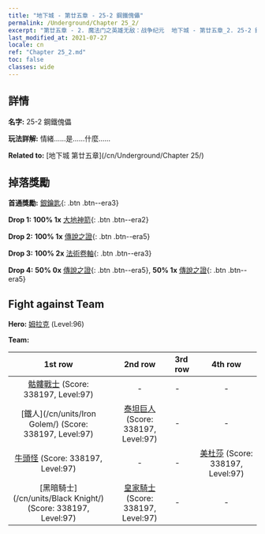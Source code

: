 ```yaml
---
title: "地下城 - 第廿五章 - 25-2 鋼鐵傀儡"
permalink: /Underground/Chapter 25_2/
excerpt: "第廿五章 - 2. 魔法门之英雄无敌：战争纪元  地下城 - 第廿五章_2. 25-2 鋼鐵傀儡"
last_modified_at: 2021-07-27
locale: cn
ref: "Chapter 25_2.md"
toc: false
classes: wide
---
```


## 詳情

 **名字:** 25-2 鋼鐵傀儡

 **玩法詳解:**       情緒……是……什麼……

 **Related to:** [地下城 第廿五章](/cn/Underground/Chapter 25/)

## 掉落獎勵

 **首通獎勵:** [銀鑰匙](/cn/Items/con_693/){: .btn .btn--era3}

 **Drop 1:** **100% 1x** [大地神箭](/cn/Items/her_464/){: .btn .btn--era2}

 **Drop 2:** **100% 1x** [傳說之證](/cn/Items/mat_88/){: .btn .btn--era5}

 **Drop 3:** **100% 2x** [法術卷軸](/cn/Items/con_694/){: .btn .btn--era3}

 **Drop 4:** **50% 0x** [傳說之證](/cn/Items/mat_81/){: .btn .btn--era5}, **50% 1x** [傳說之證](/cn/Items/mat_81/){: .btn .btn--era5}


## Fight against Team
 **Hero:** [姆拉克](/cn/heroes/Mullich/) (Level:96)

 **Team:**


  | 1st row | 2nd row | 3rd row | 4th row |
  |:----:|:----:|:----|:----:|
  | [骷髏戰士](/cn/units/Skeleton/) (Score: 338197, Level:97)  | - | - | - |
  | [鐵人](/cn/units/Iron Golem/) (Score: 338197, Level:97)  | [泰坦巨人](/cn/units/Giant/) (Score: 338197, Level:97)  | - | - |
  | [牛頭怪](/cn/units/Minotaur/) (Score: 338197, Level:97)  | - | - | [美杜莎](/cn/units/Medusa/) (Score: 338197, Level:97)  |
  | [黑暗騎士](/cn/units/Black Knight/) (Score: 338197, Level:97)  | [皇家騎士](/cn/units/Cavalier/) (Score: 338197, Level:97)  | - | - |


